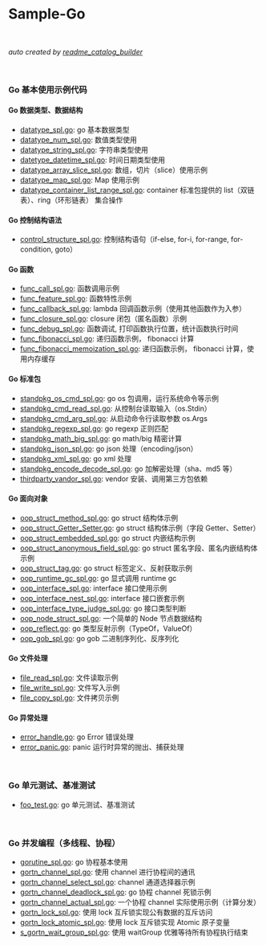 # Sample-Go

<br>

*auto created by [readme_catalog_builder](src/main/readme_catalog_builder.go)*

<br>
<catalog>
  
### Go 基本使用示例代码
#### Go 数据类型、数据结构
* [datatype_spl.go](./src/base.spl.assad/main/a1_datatype_spl.go): go 基本数据类型
* [datatype_num_spl.go](./src/base.spl.assad/main/a2_datatype_num_spl.go): 数值类型使用
* [datatype_string_spl.go](./src/base.spl.assad/main/a3_datatype_string_spl.go): 字符串类型使用
* [datetype_datetime_spl.go](./src/base.spl.assad/main/a4_datetype_datetime_spl.go): 时间日期类型使用
* [datatype_array_slice_spl.go](./src/base.spl.assad/main/a5_datatype_array_slice_spl.go): 数组，切片（slice）使用示例
* [datatype_map_spl.go](./src/base.spl.assad/main/a6_datatype_map_spl.go): Map 使用示例
* [datatype_container_list_range_spl.go](./src/base.spl.assad/main/a7_datatype_container_list_range_spl.go): container 标准包提供的 list（双链表）、ring（环形链表） 集合操作
#### Go 控制结构语法
* [control_structure_spl.go](./src/base.spl.assad/main/b1_control_structure_spl.go): 控制结构语句（if-else, for-i, for-range, for-condition, goto）
#### Go 函数
* [func_call_spl.go](./src/base.spl.assad/main/c1_func_call_spl.go): 函数调用示例
* [func_feature_spl.go](./src/base.spl.assad/main/c2_func_feature_spl.go): 函数特性示例
* [func_callback_spl.go](./src/base.spl.assad/main/c3_func_callback_spl.go): lambda 回调函数示例（使用其他函数作为入参）
* [func_closure_spl.go](./src/base.spl.assad/main/c4_func_closure_spl.go): closure 闭包（匿名函数）示例
* [func_debug_spl.go](./src/base.spl.assad/main/c5_func_debug_spl.go): 函数调试, 打印函数执行位置，统计函数执行时间
* [func_fibonacci_spl.go](./src/base.spl.assad/main/c6_func_fibonacci_spl.go): 递归函数示例， fibonacci 计算
* [func_fibonacci_memoization_spl.go](./src/base.spl.assad/main/c7_func_fibonacci_memoization_spl.go): 递归函数示例， fibonacci 计算，使用内存缓存
#### Go 标准包
* [standpkg_os_cmd_spl.go](./src/base.spl.assad/main/d1_standpkg_os_cmd_spl.go): go os 包调用，运行系统命令等示例
* [standpkg_cmd_read_spl.go](./src/base.spl.assad/main/d2_standpkg_cmd_read_spl.go): 从控制台读取输入（os.Stdin）
* [standpkg_cmd_arg_spl.go](./src/base.spl.assad/main/d3_standpkg_cmd_arg_spl.go): 从启动命令行读取参数 os.Args
* [standpkg_regexp_spl.go](./src/base.spl.assad/main/d4_standpkg_regexp_spl.go): go regexp 正则匹配
* [standpkg_math_big_spl.go](./src/base.spl.assad/main/d5_standpkg_math_big_spl.go): go math/big 精密计算
* [standpkg_json_spl.go](./src/base.spl.assad/main/d6_standpkg_json_spl.go): go json 处理（encoding/json）
* [standpkg_xml_spl.go](./src/base.spl.assad/main/d7_standpkg_xml_spl.go): go xml 处理
* [standpkg_encode_decode_spl.go](./src/base.spl.assad/main/d8_standpkg_encode_decode_spl.go): go 加解密处理（sha、md5 等）
* [thirdparty_vandor_spl.go](./src/base.spl.assad/main/d9_thirdparty_vandor_spl.go): vendor 安装、调用第三方包依赖
#### Go 面向对象
* [oop_struct_method_spl.go](./src/base.spl.assad/main/f1_oop_struct_method_spl.go): go struct 结构体示例
* [oop_struct_Getter_Setter.go](./src/base.spl.assad/main/f2_oop_struct_Getter_Setter.go): go struct 结构体示例（字段 Getter、Setter）
* [oop_struct_embedded_spl.go](./src/base.spl.assad/main/f3_oop_struct_embedded_spl.go): go struct 内嵌结构示例
* [oop_struct_anonymous_field_spl.go](./src/base.spl.assad/main/f4_oop_struct_anonymous_field_spl.go): go struct 匿名字段、匿名内嵌结构体 示例
* [oop_struct_tag.go](./src/base.spl.assad/main/f5_oop_struct_tag.go): go struct 标签定义、反射获取示例
* [oop_runtime_gc_spl.go](./src/base.spl.assad/main/f6_oop_runtime_gc_spl.go): go 显式调用 runtime gc
* [oop_interface_spl.go](./src/base.spl.assad/main/f7_oop_interface_spl.go): interface 接口使用示例
* [oop_interface_nest_spl.go](./src/base.spl.assad/main/f8_oop_interface_nest_spl.go): interface 接口嵌套示例
* [oop_interface_type_judge_spl.go](./src/base.spl.assad/main/f9_oop_interface_type_judge_spl.go): go 接口类型判断
* [oop_node_struct_spl.go](./src/base.spl.assad/main/f10_oop_node_struct_spl.go): 一个简单的 Node 节点数据结构
* [oop_reflect.go](./src/base.spl.assad/main/f11_oop_reflect.go): go 类型反射示例（TypeOf，ValueOf）
* [oop_gob_spl.go](./src/base.spl.assad/main/f12_oop_gob_spl.go): go gob 二进制序列化、反序列化
#### Go 文件处理
* [file_read_spl.go](./src/base.spl.assad/main/g1_file_read_spl.go): 文件读取示例
* [file_write_spl.go](./src/base.spl.assad/main/g2_file_write_spl.go): 文件写入示例
* [file_copy_spl.go](./src/base.spl.assad/main/g3_file_copy_spl.go): 文件拷贝示例
#### Go 异常处理
* [error_handle.go](./src/base.spl.assad/main/h1_error_handle.go): go Error 错误处理
* [error_panic.go](./src/base.spl.assad/main/h2_error_panic.go): panic 运行时异常的抛出、捕获处理
<br/>

### Go 单元测试、基准测试
* [foo_test.go](./src/base.spl.assad/func_foo/foo_test.go): go 单元测试、基准测试
<br/>

### Go 并发编程（多线程、协程）
* [gorutine_spl.go](./src/concurrent.spl.assad/main/s1_gorutine_spl.go): go 协程基本使用
* [gortn_channel_spl.go](./src/concurrent.spl.assad/main/s2_gortn_channel_spl.go): 使用 channel 进行协程间的通讯
* [gortn_channel_select_spl.go](./src/concurrent.spl.assad/main/s3_gortn_channel_select_spl.go): channel 通道选择器示例
* [gortn_channel_deadlock_spl.go](./src/concurrent.spl.assad/main/s4_gortn_channel_deadlock_spl.go): go 协程 channel 死锁示例
* [gortn_channel_actual_spl.go](./src/concurrent.spl.assad/main/s5_gortn_channel_actual_spl.go): 一个协程 channel 实际使用示例（计算分发）
* [gortn_lock_spl.go](./src/concurrent.spl.assad/main/s6_gortn_lock_spl.go): 使用 lock 互斥锁实现公有数据的互斥访问
* [gortn_lock_atomic_spl.go](./src/concurrent.spl.assad/main/s7_gortn_lock_atomic_spl.go): 使用 lock 互斥锁实现 Atomic 原子变量
* [s_gortn_wait_group_spl.go](./src/concurrent.spl.assad/main/s_gortn_wait_group_spl.go): 使用 waitGroup 优雅等待所有协程执行结束
<br/>

</catalog>
<br/>
